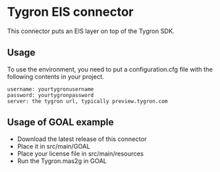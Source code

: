 Tygron EIS connector
============

This connector puts an EIS layer on top of the Tygron SDK.

Usage
---
To use the environment, you need to put a configuration.cfg file with the following contents in your project. 

```
username: yourtygronusername
password: yourtygronpassword
server: the tygron url, typically preview.tygron.com
```





Usage  of GOAL example
---

 * Download the latest release of this connector
 * Place it in src/main/GOAL
 * Place your license file in src/main/resources
 * Run the Tygron.mas2g in GOAL

